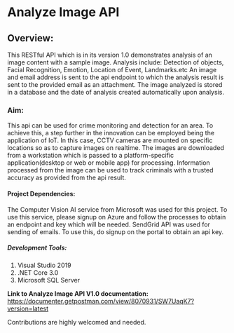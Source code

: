 # Analyze Image API

## Overview: 
This RESTful API which is in its version 1.0 demonstrates analysis of an image content with a sample image. 
Analysis include: Detection of objects, Facial Recognition, Emotion, Location of Event, Landmarks.etc 
An image and email address is sent to the api endpoint to which the analysis result is sent to the provided email as an attachment.
The image analyzed is stored in a database and the date of analysis created automatically upon analysis.

### Aim:
This api can be used for crime monitoring and detection for an area. 
To achieve this, a step further in the innovation can be employed being the application of IoT. 
In this case, CCTV cameras are mounted on specific locations so as to capture images on realtime. The images are downloaded from a workstation which is passed to a platform-specific application(desktop or web or mobile app) for processing.
Information processed from the image can be used to track criminals with a trusted accuracy as provided from the api result.

#### Project Dependencies:
The Computer Vision AI service from Microsoft was used for this project. To use this service, please signup on Azure and follow the processes to obtain an endpoint and key which will be needed.
SendGrid API was used for sending of emails. To use this, do signup on the portal to obtain an api key.

##### Development Tools:
1. Visual Studio 2019
1. .NET Core 3.0
1. Microsoft SQL Server

**Link to Analyze Image API V1.0 documentation:**
https://documenter.getpostman.com/view/8070931/SW7UaqK7?version=latest


Contributions are highly welcomed and needed.


